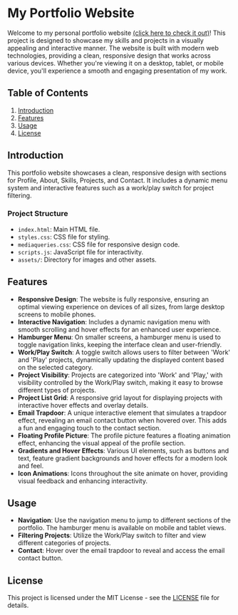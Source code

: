 # My Portfolio Website

Welcome to my personal portfolio website [(click here to check it out)](https://jasonerasmus264.github.io/)! This project is designed to showcase my skills and projects in a visually appealing and interactive manner. The website is built with modern web technologies, providing a clean, responsive design that works across various devices. Whether you're viewing it on a desktop, tablet, or mobile device, you'll experience a smooth and engaging presentation of my work.

## Table of Contents
1. [Introduction](#introduction)
2. [Features](#features)
3. [Usage](#usage)
4. [License](#license)

## Introduction

This portfolio website showcases a clean, responsive design with sections for Profile, About, Skills, Projects, and Contact. It includes a dynamic menu system and interactive features such as a work/play switch for project filtering.

### Project Structure

- `index.html`: Main HTML file.
- `styles.css`: CSS file for styling.
- `mediaqueries.css`: CSS file for responsive design code.
- `scripts.js`: JavaScript file for interactivity.
- `assets/`: Directory for images and other assets.

## Features
- **Responsive Design**: The website is fully responsive, ensuring an optimal viewing experience on devices of all sizes, from large desktop screens to mobile phones.
- **Interactive Navigation**: Includes a dynamic navigation menu with smooth scrolling and hover effects for an enhanced user experience.
- **Hamburger Menu**: On smaller screens, a hamburger menu is used to toggle navigation links, keeping the interface clean and user-friendly.
- **Work/Play Switch**: A toggle switch allows users to filter between 'Work' and 'Play' projects, dynamically updating the displayed content based on the selected category.
- **Project Visibility**: Projects are categorized into 'Work' and 'Play,' with visibility controlled by the Work/Play switch, making it easy to browse different types of projects.
- **Project List Grid**: A responsive grid layout for displaying projects with interactive hover effects and overlay details.
- **Email Trapdoor**: A unique interactive element that simulates a trapdoor effect, revealing an email contact button when hovered over. This adds a fun and engaging touch to the contact section.
- **Floating Profile Picture**: The profile picture features a floating animation effect, enhancing the visual appeal of the profile section.
- **Gradients and Hover Effects**: Various UI elements, such as buttons and text, feature gradient backgrounds and hover effects for a modern look and feel.
- **Icon Animations**: Icons throughout the site animate on hover, providing visual feedback and enhancing interactivity.

## Usage
- **Navigation**: Use the navigation menu to jump to different sections of the portfolio. The hamburger menu is available on mobile and tablet views.
- **Filtering Projects**: Utilize the Work/Play switch to filter and view different categories of projects.
- **Contact**: Hover over the email trapdoor to reveal and access the email contact button.

## License
This project is licensed under the MIT License - see the [LICENSE](LICENSE) file for details.
